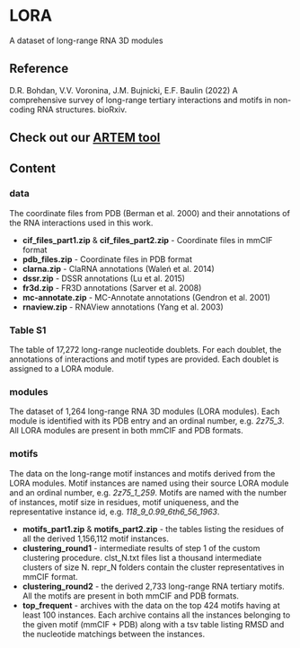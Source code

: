 # LORA

A dataset of long-range RNA 3D modules

## Reference


D.R. Bohdan, V.V. Voronina, J.M. Bujnicki, E.F. Baulin (2022) A comprehensive survey of long-range tertiary interactions and motifs in non-coding RNA structures. bioRxiv.

## Check out our [ARTEM tool](https://github.com/david-bogdan-r/ARTEM)

## Content 

### data

The coordinate files from PDB (Berman et al. 2000) and their annotations of the RNA interactions used in this work.

- **cif_files_part1.zip** & **cif_files_part2.zip** - Coordinate files in mmCIF format
- **pdb_files.zip** - Coordinate files in PDB format
- **clarna.zip** - ClaRNA annotations (Waleń et al. 2014)
- **dssr.zip** - DSSR annotations (Lu et al. 2015)
- **fr3d.zip** - FR3D annotations (Sarver et al. 2008)
- **mc-annotate.zip** - MC-Annotate annotations (Gendron et al. 2001)
- **rnaview.zip** - RNAView annotations (Yang et al. 2003)

### Table S1

The table of 17,272 long-range nucleotide doublets. For each doublet, the annotations of interactions and motif types are provided. Each doublet is assigned to a LORA module.

### modules

The dataset of 1,264 long-range RNA 3D modules (LORA modules). Each module is identified with its PDB entry and an ordinal number, e.g. *2z75_3*. All LORA modules are present in both mmCIF and PDB formats.

### motifs

The data on the long-range motif instances and motifs derived from the LORA modules. Motif instances are named using their source LORA module and an ordinal number, e.g. *2z75_1_259*. Motifs are named with the number of instances, motif size in residues, motif uniqueness, and the representative instance id, e.g. *118_9_0.99_6th6_56_1963*.

- **motifs_part1.zip** & **motifs_part2.zip** - the tables listing the residues of all the derived 1,156,112 motif instances.
- **clustering_round1** - intermediate results of step 1 of the custom clustering procedure. clst_N.txt files list a thousand intermediate clusters of size N. repr_N folders contain the cluster representatives in mmCIF format.
- **clustering_round2** - the derived 2,733 long-range RNA tertiary motifs. All the motifs are present in both mmCIF and PDB formats.
- **top_frequent** - archives with the data on the top 424 motifs having at least 100 instances. Each archive contains all the instances belonging to the given motif (mmCIF + PDB) along with a tsv table listing RMSD and the nucleotide matchings between the instances.

